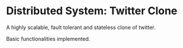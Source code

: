 # Distributed System: Twitter Clone

A highly scalable, fault tolerant and stateless clone of twitter. 

Basic functionalities implemented. 
